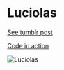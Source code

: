 # Luciolas

[See tumblr post](http://gobslog.tumblr.com/post/63565663950/i-reworked-all-my-recent-projects-they-were-all)

[Code in action](http://www.gobslog.com/processing/20131006-Luciolas-js/)

![Luciolas](http://68.media.tumblr.com/c6cf487f19d3042f081db4a7bd59d19a/tumblr_muev142AMk1qenceeo1_1280.png)
